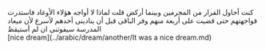 كنت أحاول الفرار من المجرمين وبينما أركض قلت لماذا لا أواجه هؤلاء الأوغاد فاستدرت فواجهتهم حتى قضيت على أربعة منهم وفر الباقى قبل أن ينادينى أحدهم لأسرع لأن ميعاد المدرسة سيفوتنى ان لم أستيقظ  
[nice dream](../arabic/dream/another/It was a nice dream.md)
